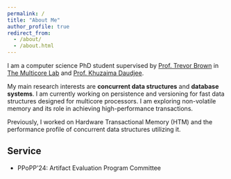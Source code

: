 ```yaml
---
permalink: /
title: "About Me"
author_profile: true
redirect_from: 
  - /about/
  - /about.html
---
```


I am a computer science PhD student supervised by [Prof. Trevor Brown](http://www.tbrown.pro/) in [The Multicore Lab](https://mc.uwaterloo.ca) and [Prof. Khuzaima Daudjee](https://cs.uwaterloo.ca/~kdaudjee/). 

My main research interests are **concurrent data structures** and **database systems**. I am currently working on persistence and versioning for fast data structures designed for multicore processors. I am exploring non-volatile memory and its role in achieving high-performance transactions. 

Previously, I worked on Hardware Transactional Memory (HTM) and the performance profile of concurrent data structures utilizing it.

## Service 
* PPoPP'24: Artifact Evaluation Program Committee